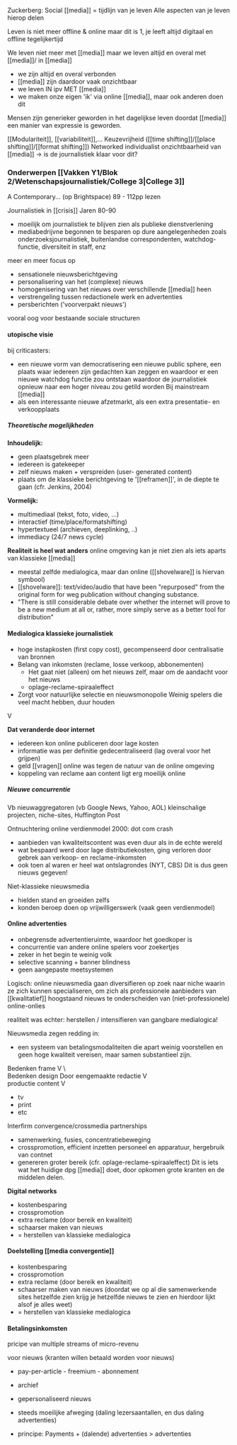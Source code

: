 
Zuckerberg: Social [[media]] = tijdlijn van je leven
Alle aspecten van je leven hierop delen

Leven is niet meer offline & online
maar dit is 1, je leeft altijd digitaal en offline tegelijkertijd

We leven niet meer met [[media]] maar we leven altijd en overal met [[media]]/ in [[media]]
- we zijn altijd en overal verbonden
- [[media]] zijn daardoor vaak onzichtbaar
- we leven IN ipv MET [[media]]
- we maken onze eigen 'ik' via online [[media]], maar ook anderen doen dit

Mensen zijn generieker geworden in het dagelijkse leven doordat [[media]] een manier van expressie is geworden.


[[Modulariteit]], [[variabiliteit]],...
Keuzevrijheid ([[time shifting]]/[[place shifting]]/[[format shifting]])
Networked individualist
onzichtbaarheid van [[media]]
-> is de journalistiek klaar voor dit?

### Onderwerpen [[Vakken Y1/Blok 2/Wetenschapsjournalistiek/College 3|College 3]]

A Contemporary... (op Brightspace)
89 - 112pp lezen

Journalistiek in [[crisis]]
Jaren 80-90
- moeilijk om journalistiek te blijven zien als publieke dienstverlening
- mediabedrijvne begonnen te besparen op dure aangelegenheden zoals onderzoeksjournalistiek, buitenlandse correspondenten, watchdog-functie, diversiteit in staff, enz


meer en meer focus op
- sensationele nieuwsberichtgeving
- personalisering van het (complexe) nieuws 
- homogenisering van het nieuws over verschillende [[media]] heen
- verstrengeling tussen redactionele werk en advertenties
- persberichten ('voorverpakt nieuws')

vooral oog voor bestaande sociale structuren


#### utopische visie
bij criticasters:
- een nieuwe vorm van democratisering een nieuwe public sphere, een plaats waar iedereen zijn gedachten kan zeggen en waardoor er een nieuwe watchdog functie zou ontstaan waardoor de journalistiek opnieuw naar een hoger niveau zou getild worden
Bij mainstream [[media]]
- als een interessante nieuwe afzetmarkt, als een extra presentatie- en verkoopplaats


##### Theoretische mogelijkheden
**Inhoudelijk:**
- geen plaatsgebrek meer
- iedereen is gatekeeper
- zelf nieuws maken + verspreiden (user- generated content)
- plaats om de klassieke berichtgeving te '[[reframen]]', in de diepte te gaan (cfr. Jenkins, 2004)

**Vormelijk:**
- multimediaal (tekst, foto, video, ...)
- interactief (time/place/formatshifting)
- hypertextueel (archieven, deeplinking, ..)
- immediacy (24/7 news cycle)

**Realiteit is heel wat anders**
online omgeving kan je niet zien als iets aparts van klassieke [[media]]
- meestal zelfde medialogica, maar dan online ([[shovelware]] is hiervan symbool)
- [[shovelware]]: text/video/audio that have been "repurposed" from the original form for weg publication without changing substance.
- "There is still considerable debate over whether the internet will prove to be a new medium at all or, rather, more simply serve as a better tool for distribution"


#### Medialogica klassieke journalistiek
- hoge instapkosten (first copy cost), gecompenseerd door centralisatie van bronnen
- Belang van inkomsten (reclame, losse verkoop, abbonementen)
	- Het gaat niet (alleen) om het nieuws zelf, maar om de aandacht voor het nieuws
	- oplage-reclame-spiraaleffect
- Zorgt voor natuurlijke selectie en nieuwsmonopolie
Weinig spelers die veel macht hebben, duur houden

V

**Dat veranderde door internet**
- iedereen kon online publiceren door lage kosten
- informatie was per definitie gedecentraliseerd (lag overal voor het grijpen)
- geld [[vragen]] online was tegen de natuur van de online omgeving
- koppeling van reclame aan content ligt erg moeilijk online

##### Nieuwe concurrentie
Vb nieuwaggregatoren (vb Google News, Yahoo, AOL)
kleinschalige projecten, niche-sites, Huffington Post

Ontnuchtering online verdienmodel
2000: dot com crash

- aanbieden van kwaliteitscontent was even duur als in de echte wereld
- wat bespaard werd door lage distributiekosten, ging verloren door gebrek aan verkoop- en reclame-inkomsten
- ook toen al waren er heel wat ontslagrondes (NYT, CBS) Dit is dus geen nieuws gegeven!

Niet-klassieke nieuwsmedia
- hielden stand en groeiden zelfs
- konden beroep doen op vrijwilligerswerk (vaak geen verdienmodel)

#### Online advertenties
- onbegrensde advertentieruimte, waardoor het goedkoper is
- concurrentie van andere online spelers voor zoekertjes
- zeker in het begin te weinig volk
- selective scanning + banner blindness
- geen aangepaste meetsystemen

Logisch: online nieuwsmedia gaan diversifieren op zoek naar niche waarin ze zich kunnen specialiseren, om zich als professionele aanbieders van [[kwalitatief]] hoogstaand nieuws te onderscheiden van (niet-professionele) online-onlies

realiteit was echter: herstellen / intensifieren van gangbare medialogica!

Nieuwsmedia zegen redding in:
- een systeem van betalingsmodaliteiten die apart weinig voorstellen en geen hoge kwaliteit vereisen, maar samen substantieel zijn.

Bedenken frame
V                                     \                      
Bedenken design                  Door eengemaakte redactie
V                                       
productie content
V
- tv 
- print
- etc

Interfirm convergence/crossmedia partnerships
- samenwerking, fusies, concentratiebeweging
- crosspromotion, efficient inzetten personeel en apparatuur, hergebruik van contnet
- genereren groter bereik (cfr. oplage-reclame-spiraaleffect)
Dit is iets wat het huidige dpg [[media]] doet, door opkomen grote kranten en de middelen delen.

**Digital networks**
- kostenbesparing
- crosspromotion
- extra reclame (door bereik en kwaliteit)
- schaarser maken van nieuws
- = herstellen van klassieke medialogica

#### Doelstelling [[media convergentie]]
- kostenbesparing
- crosspromotion
- extra reclame (door bereik en kwaliteit)
- schaarser maken van nieuws (doordat we op al die samenwerkende sites hetzelfde zien krijg je hetzelfde nieuws te zien en hierdoor lijkt alsof je alles weet)
- = herstellen van klassieke medialogica

#### Betalingsinkomsten
pricipe van multiple streams of micro-revenu

voor nieuws (kranten willen betaald worden voor nieuws)
- pay-per-article - freemium - abonnement
- archief
- gepersonaliseerd nieuws

- steeds moeilijke afweging (daling lezersaantallen, en dus daling advertenties)

- principe: Payments + (dalende) advertenties > advertenties



